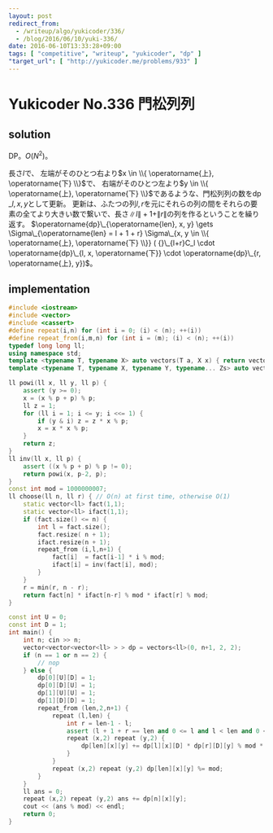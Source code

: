 ```yaml
---
layout: post
redirect_from:
  - /writeup/algo/yukicoder/336/
  - /blog/2016/06/10/yuki-336/
date: 2016-06-10T13:33:28+09:00
tags: [ "competitive", "writeup", "yukicoder", "dp" ]
"target_url": [ "http://yukicoder.me/problems/933" ]
---
```


# Yukicoder No.336 門松列列

## solution

DP。$O(N^2)$。

長さ$l$で、
左端がそのひとつ右より$x \in \\{ \operatorname{上}, \operatorname{下} \\}$で、
右端がそのひとつ左より$y \in \\{ \operatorname{上}, \operatorname{下} \\}$であるような、門松列列の数を$\operatorname{dp}\_{l,x,y}$として更新。
更新は、ふたつの列$l,r$を元にそれらの列の間をそれらの要素の全てより大きい数で繋いで、長さ$\|l\| + 1 + \|r\|$の列を作るということを繰り返す。
$\operatorname{dp}\_{\operatorname{len}, x, y} \gets \Sigma\_{\operatorname{len} = l + 1 + r} \Sigma\_{x, y \in \\{ \operatorname{上}, \operatorname{下} \\}} ( {}\_{l+r}C_l \cdot \operatorname{dp}\_{l, x, \operatorname{下}} \cdot \operatorname{dp}\_{r, \operatorname{上}, y})$。

## implementation

``` c++
#include <iostream>
#include <vector>
#include <cassert>
#define repeat(i,n) for (int i = 0; (i) < (n); ++(i))
#define repeat_from(i,m,n) for (int i = (m); (i) < (n); ++(i))
typedef long long ll;
using namespace std;
template <typename T, typename X> auto vectors(T a, X x) { return vector<T>(x, a); }
template <typename T, typename X, typename Y, typename... Zs> auto vectors(T a, X x, Y y, Zs... zs) { auto cont = vectors<T, Y, Zs...>(a, y, zs...); return vector<decltype(cont)>(x, cont); }

ll powi(ll x, ll y, ll p) {
    assert (y >= 0);
    x = (x % p + p) % p;
    ll z = 1;
    for (ll i = 1; i <= y; i <<= 1) {
        if (y & i) z = z * x % p;
        x = x * x % p;
    }
    return z;
}
ll inv(ll x, ll p) {
    assert ((x % p + p) % p != 0);
    return powi(x, p-2, p);
}
const int mod = 1000000007;
ll choose(ll n, ll r) { // O(n) at first time, otherwise O(1)
    static vector<ll> fact(1,1);
    static vector<ll> ifact(1,1);
    if (fact.size() <= n) {
        int l = fact.size();
        fact.resize( n + 1);
        ifact.resize(n + 1);
        repeat_from (i,l,n+1) {
            fact[i]  = fact[i-1] * i % mod;
            ifact[i] = inv(fact[i], mod);
        }
    }
    r = min(r, n - r);
    return fact[n] * ifact[n-r] % mod * ifact[r] % mod;
}

const int U = 0;
const int D = 1;
int main() {
    int n; cin >> n;
    vector<vector<vector<ll> > > dp = vectors<ll>(0, n+1, 2, 2);
    if (n == 1 or n == 2) {
        // nop
    } else {
        dp[0][U][D] = 1;
        dp[0][D][U] = 1;
        dp[1][U][U] = 1;
        dp[1][D][D] = 1;
        repeat_from (len,2,n+1) {
            repeat (l,len) {
                int r = len-1 - l;
                assert (l + 1 + r == len and 0 <= l and l < len and 0 <= r and r < len);
                repeat (x,2) repeat (y,2) {
                    dp[len][x][y] += dp[l][x][D] * dp[r][D][y] % mod * choose(l+r, l) % mod;
                }
            }
            repeat (x,2) repeat (y,2) dp[len][x][y] %= mod;
        }
    }
    ll ans = 0;
    repeat (x,2) repeat (y,2) ans += dp[n][x][y];
    cout << (ans % mod) << endl;
    return 0;
}
```
